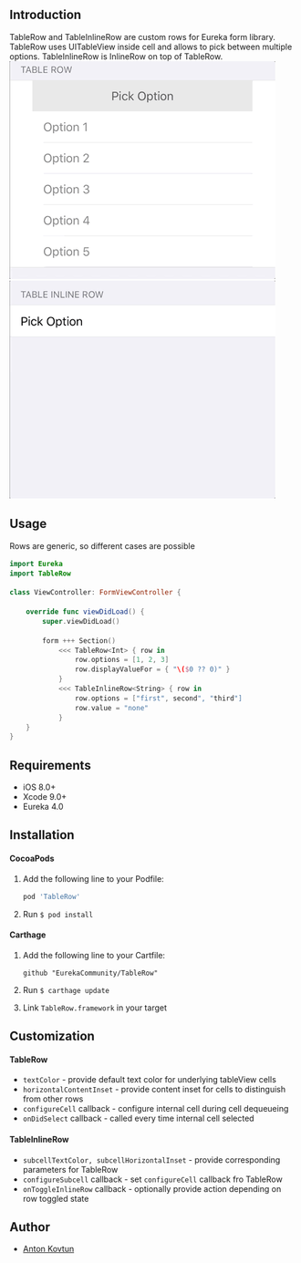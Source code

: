 ## Introduction

TableRow and TableInlineRow are custom rows for Eureka form library.
TableRow uses UITableView inside cell and allows to pick between multiple options.
TableInlineRow is InlineRow on top of TableRow.  
![](Media/TableRow.gif)
![](Media/TableInlineRow.gif)

## Usage

Rows are generic, so different cases are possible

```swift
import Eureka
import TableRow

class ViewController: FormViewController {

    override func viewDidLoad() {
        super.viewDidLoad()

        form +++ Section()
			<<< TableRow<Int> { row in
				row.options = [1, 2, 3]
				row.displayValueFor = { "\($0 ?? 0)" }
			}
            <<< TableInlineRow<String> { row in
                row.options = ["first", second", "third"]
				row.value = "none"
            }
    }
}
```

## Requirements

* iOS 8.0+
* Xcode 9.0+
* Eureka 4.0

## Installation

#### CocoaPods

1. Add the following line to your Podfile:

	```ruby
	pod 'TableRow'
	```

2. Run `$ pod install`

#### Carthage

1. Add the following line to your Cartfile:

	```
	github "EurekaCommunity/TableRow"
	```

2. Run `$ carthage update`

3. Link `TableRow.framework` in your target

## Customization

#### TableRow

* `textColor` - provide default text color for underlying tableView cells  
* `horizontalContentInset` - provide content inset for cells to distinguish from other rows  
* `configureCell` callback - configure internal cell during cell dequeueing  
* `onDidSelect` callback - called every time internal cell selected

#### TableInlineRow

* `subcellTextColor, subcellHorizontalInset` - provide corresponding parameters for TableRow  
* `configureSubcell` callback - set `configureCell` callback fro TableRow
* `onToggleInlineRow` callback - optionally provide action depending on row toggled state

## Author

* [Anton Kovtun](https://github.com/loromits)
